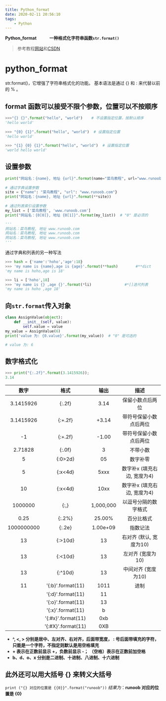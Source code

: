 ```yaml
---
title: Python_format
date: 2020-02-11 20:56:10
tags:
    - Python
---
```

**Python_format&emsp;&emsp;&emsp;一种格式化字符串函数`str.format()`**
>参考教程[网站](https://www.runoob.com/python/att-string-format.html)和[CSDN](https://blog.csdn.net/qq_19691995/article/details/84197252)
<!--more -->

# python_format
str.format()，它增强了字符串格式化的功能。
基本语法是通过 {} 和 : 来代替以前的 % 。

## format 函数可以接受不限个参数，位置可以不按顺序
```py
>>>"{} {}".format("hello", "world")    # 不设置指定位置，按默认顺序
'hello world'
 
>>> "{0} {1}".format("hello", "world")  # 设置指定位置
'hello world'
 
>>> "{1} {0} {1}".format("hello", "world")  # 设置指定位置
'world hello world'
```

## 设置参数
```py
print("网站名：{name}, 地址 {url}".format(name="菜鸟教程", url="www.runoob.com"))
 
# 通过字典设置参数
site = {"name": "菜鸟教程", "url": "www.runoob.com"}
print("网站名：{name}, 地址 {url}".format(**site))
 
# 通过列表索引设置参数
my_list = ['菜鸟教程', 'www.runoob.com']
print("网站名：{0[0]}, 地址 {0[1]}".format(my_list))  # "0" 是必须的

'''
网站名：菜鸟教程, 地址 www.runoob.com
网站名：菜鸟教程, 地址 www.runoob.com
网站名：菜鸟教程, 地址 www.runoob.com
'''
```

通过字典和列表的另一种写法
```py
>>> hash = {'name':'hoho','age':18}
>>> 'my name is {name},age is {age}'.format(**hash)        #**dict
'my name is hoho,age is 18'

>>> li = ['hoho',18]
>>> 'my name is {} ,age {}'.format(*li)               #*[]迭代列表
'my name is hoho ,age 18'
```

## 向`str.format`传入对象
```py
class AssignValue(object):
    def __init__(self, value):
        self.value = value
my_value = AssignValue(6)
print('value 为: {0.value}'.format(my_value))  # "0" 是可选的

# value 为: 6
```

## 数字格式化
```py
>>> print("{:.2f}".format(3.1415926));
3.14
```
|数字|格式|输出|描述|
|:----:|:----:|:----:|:----:|
|3.1415926|	{:.2f}|	3.14|	保留小数点后两位|
|3.1415926	|{:+.2f}	|+3.14	|带符号保留小数点后两位|
|-1	|{:+.2f}|-1.00	|带符号保留小数点后两位|
|2.71828	|{:.0f}|	3	|不带小数|
|5	|{:0>2d}	|05|	数字补零 |(填充左边, 宽度为2)|
|5	|{:x<4d}|	5xxx|	数字补x (填充右边, 宽度为4)|
|10	|{:x<4d}	|10xx|	数字补x (填充右边, 宽度为4)|
|1000000|	{:,}|	1,000,000	|以逗号分隔的数字格式|
|0.25|	{:.2%}	|25.00%|	百分比格式|
|1000000000	|{:.2e}|	1.00e+09	|指数记法|
|13	|{:>10d}|	        13|	右对齐 (默认, 宽度为10)|
|13	|{:<10d}	|13	|左对齐 (宽度为10)|
|13	|{:^10d}	|    13|	中间对齐 (宽度为10)|
|11|'{:b}'.format(11)  |1011|进制|     
||'{:d}'.format(11)|11||
||'{:o}'.format(11)|13||
||'{:x}'.format(11)|b||
||'{:#x}'.format(11)|0xb||
||'{:#X}'.format(11)|0XB||

- **^, <, > 分别是居中、左对齐、右对齐，后面带宽度， : 号后面带填充的字符，只能是一个字符，不指定则默认是用空格填充**
- **+ 表示在正数前显示 +，负数前显示 -；  （空格）表示在正数前加空格**
- **b、d、o、x 分别是二进制、十进制、八进制、十六进制**

## 此外还可以用大括号 {} 来转义大括号
`print ("{} 对应的位置是 {{0}}".format("runoob"))`
*结果为*：**runoob 对应的位置是 {0}**